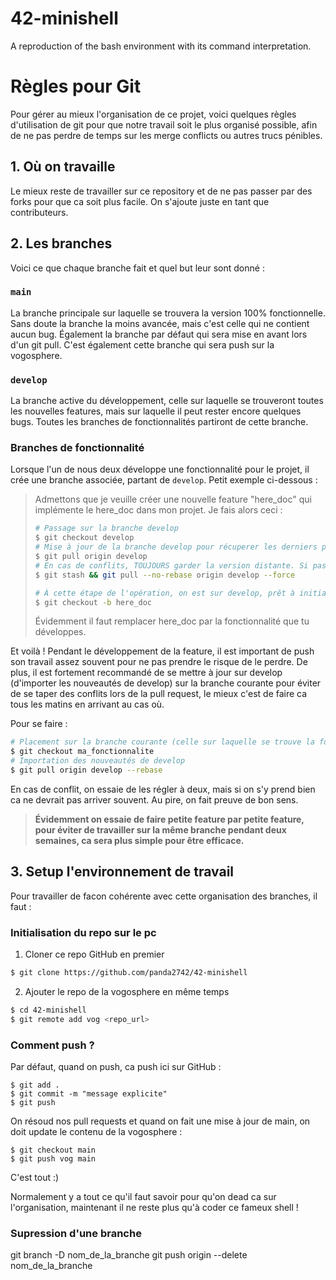 # 42-minishell

A reproduction of the bash environment with its command interpretation.

# Règles pour Git

Pour gérer au mieux l'organisation de ce projet, voici quelques règles d'utilisation de git pour que notre travail soit le plus organisé possible, afin de ne pas perdre de temps sur les merge conflicts ou autres trucs pénibles.

## 1. Où on travaille

Le mieux reste de travailler sur ce repository et de ne pas passer par des forks pour que ca soit plus facile. On s'ajoute juste en tant que contributeurs.

## 2. Les branches

Voici ce que chaque branche fait et quel but leur sont donné :

### `main`

La branche principale sur laquelle se trouvera la version 100% fonctionnelle. Sans doute la branche la moins avancée, mais c'est celle qui ne contient aucun bug. Également la branche par défaut qui sera mise en avant lors d'un git pull.
C'est également cette branche qui sera push sur la vogosphere.

### `develop`

La branche active du développement, celle sur laquelle se trouveront toutes les nouvelles features, mais sur laquelle il peut rester encore quelques bugs. Toutes les branches de fonctionnalités partiront de cette branche.

### Branches de fonctionnalité

Lorsque l'un de nous deux développe une fonctionnalité pour le projet, il crée une branche associée, partant de `develop`. Petit exemple ci-dessous :
> Admettons que je veuille créer une nouvelle feature "here_doc" qui implémente le here_doc dans mon projet. Je fais alors ceci :
> ```bash
> # Passage sur la branche develop
> $ git checkout develop
> # Mise à jour de la branche develop pour récuperer les derniers push (donc les dernières fonctionnalités)
> $ git pull origin develop
> # En cas de conflits, TOUJOURS garder la version distante. Si pas de conflit, alors ignorer la prochaine commande. Pour se faire :
> $ git stash && git pull --no-rebase origin develop --force
> 
> # À cette étape de l'opération, on est sur develop, prêt à initialiser l'espace de travail pour la nouvelle feature:
> $ git checkout -b here_doc
> ```
> Évidemment il faut remplacer here_doc par la fonctionnalité que tu développes.

Et voilà ! Pendant le développement de la feature, il est important de push son travail assez souvent pour ne pas prendre le risque de le perdre. De plus, il est fortement recommandé de se mettre à jour sur develop (d'importer les nouveautés de develop) sur la branche courante pour éviter de se taper des conflits lors de la pull request, le mieux c'est de faire ca tous les matins en arrivant au cas où.

Pour se faire :
```bash
# Placement sur la branche courante (celle sur laquelle se trouve la fonctionnalité que tu codes)
$ git checkout ma_fonctionnalite
# Importation des nouveautés de develop
$ git pull origin develop --rebase
```
En cas de conflit, on essaie de les régler à deux, mais si on s'y prend bien ca ne devrait pas arriver souvent. Au pire, on fait preuve de bon sens.

> **Évidemment on essaie de faire petite feature par petite feature, pour éviter de travailler sur la même branche pendant deux semaines, ca sera plus simple pour être efficace.**

## 3. Setup l'environnement de travail

Pour travailler de facon cohérente avec cette organisation des branches, il faut :

### Initialisation du repo sur le pc

1. Cloner ce repo GitHub en premier
```bash
$ git clone https://github.com/panda2742/42-minishell
```
2. Ajouter le repo de la vogosphere en même temps
```bash
$ cd 42-minishell
$ git remote add vog <repo_url>
```

### Comment push ?

Par défaut, quand on push, ca push ici sur GitHub :
```
$ git add .
$ git commit -m "message explicite"
$ git push
```

On résoud nos pull requests et quand on fait une mise à jour de main, on doit update le contenu de la vogosphere :
```
$ git checkout main
$ git push vog main
```

C'est tout :)

Normalement y a tout ce qu'il faut savoir pour qu'on dead ca sur l'organisation, maintenant il ne reste plus qu'à coder ce fameux shell !

### Supression d'une branche

git branch -D nom_de_la_branche
git push origin --delete nom_de_la_branche
